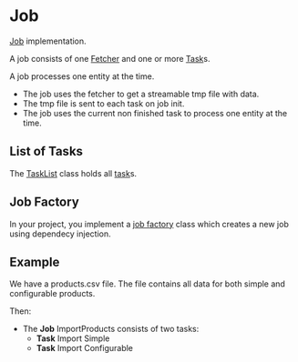 # Job

[Job](/src/Job.php) implementation.

A job consists of one [Fetcher](./job/fetcher.md) and one or more [Task](./job/task.md)s.

A job processes one entity at the time.

* The job uses the fetcher to get a streamable tmp file with data.
* The tmp file is sent to each task on job init.
* The job uses the current non finished task to process one entity at the time.

## List of Tasks

The [TaskList](/src/Job/TaskList.php) class holds all [task](./job/task.md)s.

## Job Factory

In your project, you implement a [job factory](/doc/example/jobfactory.md) class which creates a new job using dependecy injection.

## Example

We have a products.csv file. The file contains all data for both simple and configurable products.

Then:

* The **Job** ImportProducts consists of two tasks:
    - **Task** Import Simple
    - **Task** Import Configurable